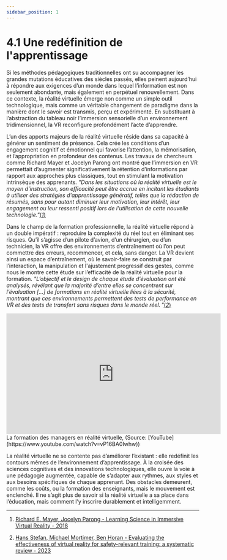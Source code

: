 ```yaml
---
sidebar_position: 1
---
```


# 4.1 Une redéfinition de l'apprentissage

Si les méthodes pédagogiques traditionnelles ont su accompagner les grandes mutations éducatives des siècles passés, elles peinent aujourd’hui à répondre aux exigences d’un monde dans lequel l’information est non seulement abondante, mais également en perpétuel renouvellement. Dans ce contexte, la réalité virtuelle émerge non comme un simple outil technologique, mais comme un véritable changement de paradigme dans la manière dont le savoir est transmis, perçu et expérimenté. En substituant à l’abstraction du tableau noir l’immersion sensorielle d’un environnement tridimensionnel, la VR reconfigure profondément l’acte d’apprendre.

L’un des apports majeurs de la réalité virtuelle réside dans sa capacité à générer un sentiment de présence. Cela crée les conditions d’un engagement cognitif et émotionnel qui favorise l’attention, la mémorisation, et l’appropriation en profondeur des contenus. Les travaux de chercheurs comme Richard Mayer et Jocelyn Parong ont montré que l’immersion en VR permettait d’augmenter significativement la rétention d’informations par rapport aux approches plus classiques, tout en stimulant la motivation intrinsèque des apprenants. _"Dans les situations où la réalité virtuelle est le moyen d'instruction, son efficacité peut être accrue en incitant les étudiants à utiliser des stratégies d'apprentissage génératif, telles que la rédaction de résumés, sans pour autant diminuer leur motivation, leur intérêt, leur engagement ou leur ressenti positif lors de l'utilisation de cette nouvelle technologie."_[(_1_)](https://www.researchgate.net/profile/Jocelyn-Parong/publication/322708154_Learning_Science_in_Immersive_Virtual_Reality/links/5aa5726345851543e6412f96/Learning-Science-in-Immersive-Virtual-Reality.pdf?_tp=eyJjb250ZXh0Ijp7ImZpcnN0UGFnZSI6InB1YmxpY2F0aW9uIiwicGFnZSI6InB1YmxpY2F0aW9uRG93bmxvYWQiLCJwcmV2aW91c1BhZ2UiOiJwdWJsaWNhdGlvbiJ9fQ)

Dans le champ de la formation professionnelle, la réalité virtuelle répond à un double impératif : reproduire la complexité du réel tout en éliminant ses risques. Qu’il s’agisse d’un pilote d’avion, d’un chirurgien, ou d’un technicien, la VR offre des environnements d’entraînement où l’on peut commettre des erreurs, recommencer, et cela, sans danger. La VR devient ainsi un espace d’entraînement, où le savoir-faire se construit par l’interaction, la manipulation et l'ajustement progressif des gestes, comme nous le montre cette étude sur l’efficacité de la réalité virtuelle pour la formation. _"L’objectif et le design de chaque étude d’évaluation ont été analysés, révélant que la majorité d’entre elles se concentrent sur l’évaluation […] de formations en réalité virtuelle liées à la sécurité, montrant que ces environnements permettent des tests de performance en VR et des tests de transfert sans risques dans le monde réel. "_[(_2_)](https://link.springer.com/article/10.1007/s10055-023-00843-7)

<iframe
  width="560"
  height="315"
  src="https://www.youtube.com/embed/vP16BA0Iwhw"
  title="YouTube video player"
  frameBorder="0"
  allow="accelerometer; autoplay; clipboard-write; encrypted-media; gyroscope; picture-in-picture"
  allowFullScreen
></iframe> La formation des managers en réalité virtuelle, (Source: [YouTube](https://www.youtube.com/watch?v=vP16BA0Iwhw))

La réalité virtuelle ne se contente pas d’améliorer l’existant : elle redéfinit les contours mêmes de l’environnement d’apprentissage. À la croisée des sciences cognitives et des innovations technologiques, elle ouvre la voie à une pédagogie augmentée, capable de s’adapter aux rythmes, aux styles et aux besoins spécifiques de chaque apprenant. Des obstacles demeurent, comme les coûts, ou la formation des enseignants, mais le mouvement est enclenché. Il ne s’agit plus de savoir si la réalité virtuelle a sa place dans l’éducation, mais comment l’y inscrire durablement et intelligemment.

---

1. [Richard E. Mayer, Jocelyn Parong - Learning Science in Immersive Virtual Reality - 2018](https://www.researchgate.net/profile/Jocelyn-Parong/publication/322708154_Learning_Science_in_Immersive_Virtual_Reality/links/5aa5726345851543e6412f96/Learning-Science-in-Immersive-Virtual-Reality.pdf?_tp=eyJjb250ZXh0Ijp7ImZpcnN0UGFnZSI6InB1YmxpY2F0aW9uIiwicGFnZSI6InB1YmxpY2F0aW9uRG93bmxvYWQiLCJwcmV2aW91c1BhZ2UiOiJwdWJsaWNhdGlvbiJ9fQ)

2. [Hans Stefan, Michael Mortimer, Ben Horan - Evaluating the effectiveness of virtual reality for safety-relevant training: a systematic review - 2023](https://link.springer.com/article/10.1007/s10055-023-00843-7)
